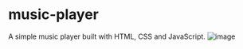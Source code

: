 # music-player
A simple music player built with HTML, CSS and JavaScript.
![image](https://user-images.githubusercontent.com/78557222/122104679-8ed75f80-ce35-11eb-91e6-5a7a62a6dff9.png)
